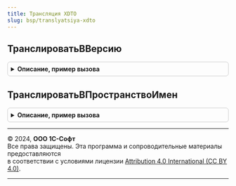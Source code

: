 ```yaml
---
title: Трансляция XDTO
slug: bsp/translyatsiya-xdto
---
```



## ТранслироватьВВерсию
<details style="margin: 1em 0; padding: 0.5em; border: 1px solid #ccc; border-radius: 6px;">

<summary style="font-weight: bold; cursor: pointer;">Описание, пример вызова</summary>

```bsl

// Функция выполняет трансляцию произвольного XDTO-объекта
// между версиями по зарегистрированным в системе обработчикам трансляции,
// определяя результирующую версию по пространству имен результирующего сообщения.
// @skip-warning ПустойМетод - особенность реализации.
//
// Параметры:
//  ИсходныйОбъект - ОбъектXDTO - Транслируемый объект.
//  РезультирующаяВерсия - строка - Номер результирующей версии интерфейса, в формате РР.{П|ПП}.ЗЗ.СС.
//  ПакетИсходнойВерсии - Строка - пространство имен версии сообщения.
//
// Возвращаемое значение:
//  ОбъектXDTO - результат трансляции объекта.
//
Функция ТранслироватьВВерсию(Знач ИсходныйОбъект, Знач РезультирующаяВерсия, Экспорт
```

Пример вызова
```bsl
Результат = ТрансляцияXDTO.ТранслироватьВВерсию(ИсходныйОбъект, РезультирующаяВерсия, );
```
</details>

## ТранслироватьВПространствоИмен
<details style="margin: 1em 0; padding: 0.5em; border: 1px solid #ccc; border-radius: 6px;">

<summary style="font-weight: bold; cursor: pointer;">Описание, пример вызова</summary>

```bsl

// Функция выполняет трансляцию произвольного XDTO-объекта
// между версиями по зарегистрированным в системе обработчикам трансляции,
// определяя результирующую версию по пространству имен результирующего сообщения.
// @skip-warning ПустойМетод - особенность реализации.
//
// Параметры:
//  ИсходныйОбъект - ОбъектXDTO - Транслируемый объект.
//  ПакетРезультирующейВерсии - Строка - Пространство имен результирующей версии.
//  ПакетИсходнойВерсии - Строка - пространство имен версии сообщения.
//
// Возвращаемое значение:
//  ОбъектXDTO - результат трансляции объекта.
//
Функция ТранслироватьВПространствоИмен(Знач ИсходныйОбъект, Экспорт
```

Пример вызова
```bsl
Результат = ТрансляцияXDTO.ТранслироватьВПространствоИмен(ИсходныйОбъект, );
```
</details>

---

© 2024, **ООО 1С-Софт**  
Все права защищены. Эта программа и сопроводительные материалы предоставляются  
в соответствии с условиями лицензии [Attribution 4.0 International (CC BY 4.0)](https://creativecommons.org/licenses/by/4.0/legalcode).

---
